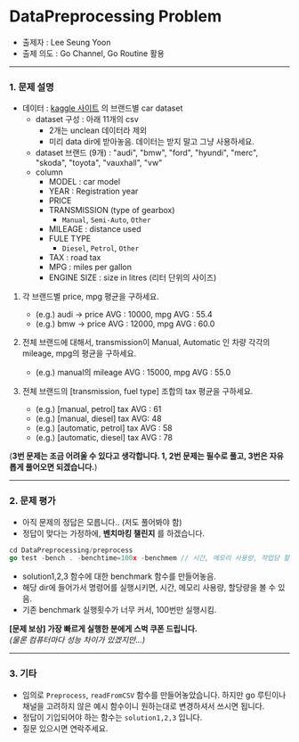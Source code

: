 # DataPreprocessing Problem
* 출제자 : Lee Seung Yoon
* 출제 의도 : Go Channel, Go Routine 활용

---
### 1. 문제 설명
* 데이터 : [kaggle 사이트](https://www.kaggle.com/adityadesai13/used-car-dataset-ford-and-mercedes) 의 브랜드별 car dataset
  * dataset 구성 : 아래 11개의 csv
    * 2개는 unclean 데이터라 제외
    * 미리 data dir에 받아놓음. 데이터는 받지 말고 그냥 사용하세요.
  * dataset 브랜드 (9개) : "audi", "bmw", "ford", "hyundi", "merc", "skoda", "toyota", "vauxhall", "vw"
  * column
    * MODEL : car model
    * YEAR : Registration year
    * PRICE
    * TRANSMISSION (type of gearbox)
      - `Manual`, `Semi-Auto`, `Other`
    * MILEAGE : distance used
    * FULE TYPE
      - `Diesel`, `Petrol`, `Other`
    * TAX : road tax
    * MPG : miles per gallon
    * ENGINE SIZE : size in litres (리터 단위의 사이즈)

1. 각 브랜드별 price, mpg 평균을 구하세요.
   * (e.g.) audi → price AVG : 10000, mpg AVG : 55.4
   * (e.g.) bmw → price AVG : 12000, mpg AVG : 60.0

2. 전체 브랜드에 대해서, transmission이 Manual, Automatic 인 차량 각각의 mileage, mpg의 평균을 구하세요.
   * (e.g.) manual의 mileage AVG : 15000, mpg AVG : 55.0

3. 전체 브랜드의 [transmission, fuel type] 조합의 tax 평균을 구하세요.
   * (e.g.) [manual, petrol] tax AVG : 61
   * (e.g.) [manual, diesel] tax AVG: 48
   * (e.g.) [automatic, petrol] tax AVG : 58
   * (e.g.) [automatic, diesel] tax AVG : 78

(__3번 문제는 조금 어려울 수 있다고 생각합니다. 1, 2번 문제는 필수로 풀고, 3번은 자유롭게 풀어오면 되겠습니다.__)

---
### 2. 문제 평가
* 아직 문제의 정답은 모릅니다.. (저도 풀어봐야 함)
* 정답이 맞다는 가정하에, __벤치마킹 챌린지__ 를 하겠습니다.

```go
cd DataPreprocessing/preprocess
go test -bench . -benchtime=100x -benchmem // 시간, 메모리 사용량, 작업당 할당량 확인, 100번 실행
```
* solution1,2,3 함수에 대한 benchmark 함수를 만들어놓음.
* 해당 dir에 들어가서 명령어를 실행시키면, 시간, 메모리 사용량, 할당량을 볼 수 있음.
* 기존 benchmark 실행횟수가 너무 커서, 100번만 실행시킴.

__[문제 보상] 가장 빠르게 실행한 분에게 스벅 쿠폰 드립니다.__    
_(물론 컴퓨터마다 성능 차이가 있겠지만...)_

---
### 3. 기타
* 임의로 `Preprocess`, `readFromCSV` 함수를 만들어놓았습니다. 하지만 go 루틴이나 채널을 고려하지 않은 예시 함수이니 원하는대로 변경하셔서 쓰시면 됩니다.
* 정답이 기입되어야 하는 함수는 `solution1,2,3` 입니다.
* 질문 있으시면 연락주세요.
